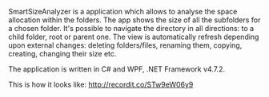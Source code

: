 SmartSizeAnalyzer is a application which allows to analyse the space allocation within the folders. The app shows the size of all the subfolders for a chosen folder. It's possible to navigate the directory in all directions: to a child folder, root or parent one.
The view is automatically refresh depending upon external changes: deleting folders/files, renaming them, copying, creating, changing their size etc.

The application is written in C# and WPF, .NET Framework v4.7.2. 

This is how it looks like: http://recordit.co/STw9eW06y9